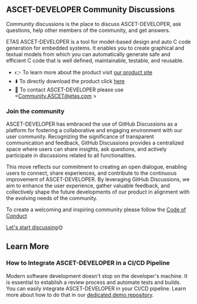 ## ASCET-DEVELOPER Community Discussions

Community discussions is the place to discuss ASCET-DEVELOPER, ask questions, help other members of the community, and get answers.

ETAS ASCET-DEVELOPER is a tool for model-based design and auto C code generation for embedded systems. It enables you to create graphical and textual models from which you can automatically generate safe and efficient C code that is well defined, maintainable, testable, and reusable.

- 👉 To learn more about the product visit [our product site](https://www.etas.com/en/products/ascet-developer.php)
- ⬇️ To directly download the product click [here](https://www.etas.com/en/products/ascet-developer-contact-form.php)
- 📧 To contact ASCET-DEVELOPER please use <Community.ASCET@etas.com >

### Join the community

ASCET-DEVELOPER has embraced the use of GitHub Discussions as a platform for fostering a collaborative and engaging environment with our user community. Recognizing the significance of transparent communication and feedback, GitHub Discussions provides a centralized space where users can share insights, ask questions, and actively participate in discussions related to all functionalities. 

This move reflects our commitment to creating an open dialogue, enabling users to connect, share experiences, and contribute to the continuous improvement of ASCET-DEVELOPER. By leveraging GitHub Discussions, we aim to enhance the user experience, gather valuable feedback, and collectively shape the future developments of our product in alignment with the evolving needs of the community. 

To create a welcoming and inspiring community please follow the [Code of Conduct](https://github.com/etas/ascet?tab=coc-ov-file)

[Let's start discussing](https://github.com/etas/ascet/discussions)🌞

## Learn More

### How to Integrate ASCET-DEVELOPER in a CI/CD Pipeline

Modern software development doesn't stop on the developer's machine. It is essential to establish a review process and automate tests and builds. You can easily integrate ASCET-DEVELOPER in your CI/CD pipeline. Learn more about how to do that in our [dedicated demo repository](https://github.com/etas/ascet-workflows-demo).

